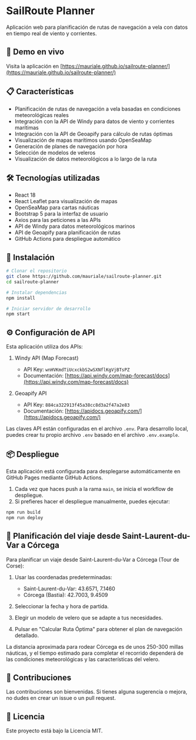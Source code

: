 # SailRoute Planner

Aplicación web para planificación de rutas de navegación a vela con datos en tiempo real de viento y corrientes.

## 🚀 Demo en vivo

Visita la aplicación en [https://mauriale.github.io/sailroute-planner/](https://mauriale.github.io/sailroute-planner/)

## 📋 Características

- Planificación de rutas de navegación a vela basadas en condiciones meteorológicas reales
- Integración con la API de Windy para datos de viento y corrientes marítimas
- Integración con la API de Geoapify para cálculo de rutas óptimas
- Visualización de mapas marítimos usando OpenSeaMap
- Generación de planes de navegación por hora
- Selección de modelos de veleros
- Visualización de datos meteorológicos a lo largo de la ruta

## 🛠️ Tecnologías utilizadas

- React 18
- React Leaflet para visualización de mapas
- OpenSeaMap para cartas náuticas
- Bootstrap 5 para la interfaz de usuario
- Axios para las peticiones a las APIs
- API de Windy para datos meteorológicos marinos
- API de Geoapify para planificación de rutas
- GitHub Actions para despliegue automático

## 🔧 Instalación

```bash
# Clonar el repositorio
git clone https://github.com/mauriale/sailroute-planner.git
cd sailroute-planner

# Instalar dependencias
npm install

# Iniciar servidor de desarrollo
npm start
```

## ⚙️ Configuración de API

Esta aplicación utiliza dos APIs:

1. Windy API (Map Forecast)
   - API Key: `wnHVKmdTiUcxckbS2wSXNflKgVjBTsPZ`
   - Documentación: [https://api.windy.com/map-forecast/docs](https://api.windy.com/map-forecast/docs)

2. Geoapify API
   - API Key: `884ca322913f45a38cc8d3a2f47a2e83`
   - Documentación: [https://apidocs.geoapify.com/](https://apidocs.geoapify.com/)

Las claves API están configuradas en el archivo `.env`. Para desarrollo local, puedes crear tu propio archivo `.env` basado en el archivo `.env.example`.

## 📦 Despliegue

Esta aplicación está configurada para desplegarse automáticamente en GitHub Pages mediante GitHub Actions.

1. Cada vez que haces push a la rama `main`, se inicia el workflow de despliegue.
2. Si prefieres hacer el despliegue manualmente, puedes ejecutar:

```bash
npm run build
npm run deploy
```

## 🧭 Planificación del viaje desde Saint-Laurent-du-Var a Córcega

Para planificar un viaje desde Saint-Laurent-du-Var a Córcega (Tour de Corse):

1. Usar las coordenadas predeterminadas:
   - Saint-Laurent-du-Var: 43.6571, 7.1460
   - Córcega (Bastia): 42.7003, 9.4509

2. Seleccionar la fecha y hora de partida.

3. Elegir un modelo de velero que se adapte a tus necesidades.

4. Pulsar en "Calcular Ruta Óptima" para obtener el plan de navegación detallado.

La distancia aproximada para rodear Córcega es de unos 250-300 millas náuticas, y el tiempo estimado para completar el recorrido dependerá de las condiciones meteorológicas y las características del velero.

## 🤝 Contribuciones

Las contribuciones son bienvenidas. Si tienes alguna sugerencia o mejora, no dudes en crear un issue o un pull request.

## 📄 Licencia

Este proyecto está bajo la Licencia MIT.

